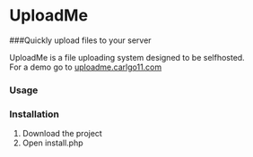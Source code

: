 UploadMe
========

###Quickly upload files to your server

UploadMe is a file uploading system designed to be selfhosted.  
For a demo go to <a href="https://uploadme.carlgo11.com">uploadme.carlgo11.com</a>


### Usage


### Installation

1. Download the project
2. Open install.php


